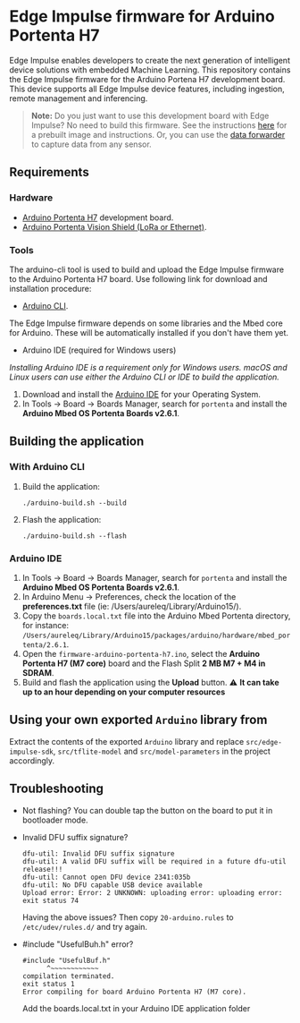 # Edge Impulse firmware for Arduino Portenta H7

Edge Impulse enables developers to create the next generation of intelligent device solutions with embedded Machine Learning. This repository contains the Edge Impulse firmware for the Arduino Portena H7 development board. This device supports all Edge Impulse device features, including ingestion, remote management and inferencing.

> **Note:** Do you just want to use this development board with Edge Impulse? No need to build this firmware. See the instructions [here](https://docs.edgeimpulse.com/docs/arduino-portenta-h7) for a prebuilt image and instructions. Or, you can use the [data forwarder](https://docs.edgeimpulse.com/docs/cli-data-forwarder) to capture data from any sensor.

## Requirements

### Hardware

* [Arduino Portenta H7](https://store.arduino.cc/portenta-h7) development board.
* [Arduino Portenta Vision Shield (LoRa or Ethernet)](https://store.arduino.cc/portenta-vision-shield).

### Tools

The arduino-cli tool is used to build and upload the Edge Impulse firmware to the Arduino Portenta H7 board. Use following link for download and installation procedure:

* [Arduino CLI](https://arduino.github.io/arduino-cli/installation/).

The Edge Impulse firmware depends on some libraries and the Mbed core for Arduino. These will be automatically installed if you don't have them yet.

* Arduino IDE (required for Windows users)

_Installing Arduino IDE is a requirement only for Windows users. macOS and Linux users can use either the Arduino CLI or IDE to build the application._

1. Download and install the [Arduino IDE](https://www.arduino.cc/en/software) for your Operating System.
1. In Tools -> Board -> Boards Manager, search for `portenta` and install the **Arduino Mbed OS Portenta Boards v2.6.1**.

## Building the application

### With Arduino CLI

1. Build the application:

    ```
    ./arduino-build.sh --build
    ```

1. Flash the application:

    ```
    ./arduino-build.sh --flash
    ```

### Arduino IDE

1. In Tools -> Board -> Boards Manager, search for `portenta` and install the **Arduino Mbed OS Portenta Boards v2.6.1**.
1. In Arduino Menu -> Preferences, check the location of the **preferences.txt** file (ie: /Users/aureleq/Library/Arduino15/).
1. Copy the `boards.local.txt` file into the Arduino Mbed Portenta directory, for instance:
`/Users/aureleq/Library/Arduino15/packages/arduino/hardware/mbed_portenta/2.6.1`.
1. Open the `firmware-arduino-portenta-h7.ino`, select the **Arduino Portenta H7 (M7 core)** board and the Flash Split **2 MB M7 + M4 in SDRAM**.
1. Build and flash the application using the **Upload** button. :warning: **It can take up to an hour depending on your computer resources**

## Using your own exported `Arduino` library from

Extract the contents of the exported `Arduino` library and replace `src/edge-impulse-sdk`, `src/tflite-model` and `src/model-parameters` in the project
accordingly.

## Troubleshooting

* Not flashing? You can double tap the button on the board to put it in bootloader mode.
* Invalid DFU suffix signature?

    ```
    dfu-util: Invalid DFU suffix signature
    dfu-util: A valid DFU suffix will be required in a future dfu-util release!!!
    dfu-util: Cannot open DFU device 2341:035b
    dfu-util: No DFU capable USB device available
    Upload error: Error: 2 UNKNOWN: uploading error: uploading error: exit status 74
    ```

    Having the above issues? Then copy `20-arduino.rules` to `/etc/udev/rules.d/` and try again.

* #include "UsefulBuh.h" error?

    ```
    #include "UsefulBuf.h"
          ^~~~~~~~~~~~~
    compilation terminated.
    exit status 1
    Error compiling for board Arduino Portenta H7 (M7 core).
    ```

    Add the boards.local.txt in your Arduino IDE application folder
